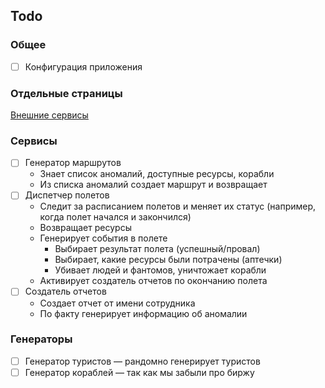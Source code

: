 ## Todo

### Общее
- [ ] Конфигурация приложения 

### Отдельные страницы
[Внешние сервисы](external.md)

### Сервисы
- [ ] Генератор маршрутов
  - Знает список аномалий, доступные ресурсы, корабли
  - Из списка аномалий создает маршрут и возвращает
- [ ] Диспетчер полетов 
  - Следит за расписанием полетов и меняет их статус (например, когда полет начался и закончился)
  - Возвращает ресурсы
  - Генерирует события в полете
      - Выбирает результат полета (успешный/провал)
      - Выбирает, какие ресурсы были потрачены (аптечки)
      - Убивает людей и фантомов, уничтожает корабли
  - Активирует создатель отчетов по окончанию полета
- [ ] Создатель отчетов
  - Создает отчет от имени сотрудника
  - По факту генерирует информацию об аномалии

### Генераторы
- [ ] Генератор туристов — рандомно генерирует туристов
- [ ] Генератор кораблей — так как мы забыли про биржу